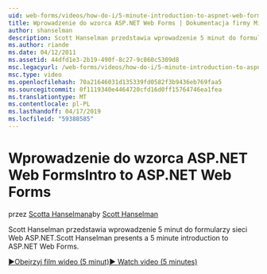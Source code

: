 ```yaml
---
uid: web-forms/videos/how-do-i/5-minute-introduction-to-aspnet-web-forms
title: Wprowadzenie do wzorca ASP.NET Web Forms | Dokumentacja firmy Microsoft
author: shanselman
description: Scott Hanselman przedstawia wprowadzenie 5 minut do formularzy sieci Web ASP.NET.
ms.author: riande
ms.date: 04/12/2011
ms.assetid: 44dfd1e3-2b19-490f-8c27-9c860c5309d8
msc.legacyurl: /web-forms/videos/how-do-i/5-minute-introduction-to-aspnet-web-forms
msc.type: video
ms.openlocfilehash: 70a21646031d135339fd0582f3b9436eb769faa5
ms.sourcegitcommit: 0f1119340e4464720cfd16d0ff15764746ea1fea
ms.translationtype: MT
ms.contentlocale: pl-PL
ms.lasthandoff: 04/17/2019
ms.locfileid: "59388585"
---
```

# <a name="intro-to-aspnet-web-forms"></a><span data-ttu-id="d5075-103">Wprowadzenie do wzorca ASP.NET Web Forms</span><span class="sxs-lookup"><span data-stu-id="d5075-103">Intro to ASP.NET Web Forms</span></span>

<span data-ttu-id="d5075-104">przez [Scotta Hanselmana](https://github.com/shanselman)</span><span class="sxs-lookup"><span data-stu-id="d5075-104">by [Scott Hanselman](https://github.com/shanselman)</span></span>

<span data-ttu-id="d5075-105">Scott Hanselman przedstawia wprowadzenie 5 minut do formularzy sieci Web ASP.NET.</span><span class="sxs-lookup"><span data-stu-id="d5075-105">Scott Hanselman presents a 5 minute introduction to ASP.NET Web Forms.</span></span>

[<span data-ttu-id="d5075-106">&#9654;Obejrzyj film wideo (5 minut)</span><span class="sxs-lookup"><span data-stu-id="d5075-106">&#9654; Watch video (5 minutes)</span></span>](https://channel9.msdn.com/Blogs/ASP-NET-Site-Videos/5-minute-introduction-to-aspnet-web-forms)
